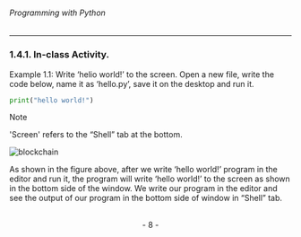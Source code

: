 ###### Programming with Python
---

### 1.4.1. In-class Activity.
Example 1.1: Write ‘helio world!’ to the screen.
Open a new file, write the code below, name it as ‘hello.py’, save it on the
desktop and run it.

```python
print("hello world!")
```

> [!NOTE]
> 'Screen' refers to the “Shell” tab at the bottom.

![blockchain](http://legendary.cdn.play8.io/learnpython/img/day1/1.4.1.png)

As shown in the figure above, after we write ‘hello world!’ program in the editor and run it, the program will write ‘hello world!’ to the screen as shown in the bottom side of the window. We write our program in the editor and see the output of our program in the bottom side of window in “Shell” tab.

<br>

<center> - 8 - </center>

